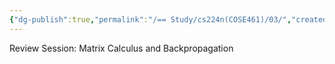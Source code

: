 ```yaml
---
{"dg-publish":true,"permalink":"/== Study/cs224n(COSE461)/03/","created":"2025-04-02T01:26:40.000+09:00","updated":"2025-04-02T22:11:24.000+09:00"}
---
```


Review Session: Matrix Calculus and Backpropagation